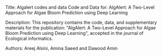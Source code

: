 Title: Algalert codes and data
Code and Data for: AlgAlert: A Two-Level Approach for Algae Bloom Prediction using
Deep Learning

Description:
This repository contains the code, data, and supplementary materials for the publication:
"AlgAlert: A Two-Level Approach for Algae Bloom Prediction using
Deep Learning", accepted in the journal of Ecological informatics.

Authors:
Areej Alsini, Amina Saeed and Dawood Amin


